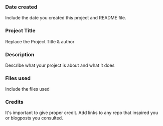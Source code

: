 ### Date created
Include the date you created this project and README file.

### Project Title
Replace the Project Title & author

### Description
Describe what your project is about and what it does

### Files used
Include the files used

### Credits
It's important to give proper credit. Add links to any repo that inspired you or blogposts you consulted.

